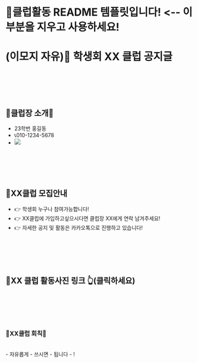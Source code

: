 # 📌클럽활동 README 템플릿입니다! <-- 이 부분을 지우고 사용하세요!

# (이모지 자유)🎱 학생회 XX 클럽 공지글
</br></br></br></br>

## 👑클럽장 소개👑
- 23학번 홍길동
- 📞010-1234-5678
-   <img src="https://img.shields.io/badge/-INSERT ID-FFCD00?style=for-the-badge&logo=KaKaoTalk&logoColor=white">

</br></br></br></br>
## 📌XX클럽 모집안내
- 👉 학생회 누구나 참여가능합니다!
- 👉 XX클럽에 가입하고싶으시다면 클럽장 XX에게 연락 남겨주세요!
- 👉 자세한 공지 및 활동은 카카오톡으로 진행하고 있습니다!

</br></br></br></br>
## 📸XX 클럽 활동사진 링크 👆(클릭하세요)
</br></br></br></br>

### 📌XX클럽 회칙📌
</br>
- 자유롭게
- 쓰시면
- 됩니다
- !

